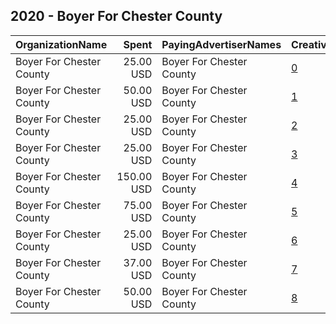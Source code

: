 ## 2020 - Boyer For Chester County 
|OrganizationName|Spent|PayingAdvertiserNames|CreativeUrls|Impressions|Genders|AgeBrackets|CountryCodes|BillingAddresses|CandidateBallotInformation|
|:---|---:|:---|:---|---:|:---|:---|:---|:---|:---|
|Boyer For Chester County|25.00 USD|Boyer For Chester County|[0](https://www.snap.com/political-ads/asset/762d16c252a598d6ac4cc9d9d11805065e62b25b690bf53bdfecf89efb42c93e?mediaType=mp4)|12,708||21+|united states|US|Kyle J Boyer for State Senate|
|Boyer For Chester County|50.00 USD|Boyer For Chester County|[1](https://www.snap.com/political-ads/asset/c71a03aef2304c382784cc53effc6610d08accd7a73c327818e1b6e28fa38cce?mediaType=jpeg)|18,984||25+|united states|US|Kyle J Boyer|
|Boyer For Chester County|25.00 USD|Boyer For Chester County|[2](https://www.snap.com/political-ads/asset/206d8a31c20d1edbf3139ce0ccf868837089407381ddbe40f1ee341ab1a58d21?mediaType=mp4)|12,427||21+|united states|US|Kyle J Boyer for State Senate|
|Boyer For Chester County|25.00 USD|Boyer For Chester County|[3](https://www.snap.com/political-ads/asset/5d9dd337b5d7f751bd615108746fc08f2cdaf984f4d8af0f52c960dfab9e87c3?mediaType=mp4)|12,330||21+|united states|US|Kyle J Boyer for State Senate|
|Boyer For Chester County|150.00 USD|Boyer For Chester County|[4](https://www.snap.com/political-ads/asset/8911113134e04e64df03ffc33e5a5d25469febe22d9bc7f1ac02e02e650d1502?mediaType=jpeg)|77,502||18+|united states|US|Kyle J Boyer for PA Senate District 19|
|Boyer For Chester County|75.00 USD|Boyer For Chester County|[5](https://www.snap.com/political-ads/asset/73b42f9ac3317ccfb24b90abdce16c22295fe3f992e59871048e862b8c57a3e9?mediaType=jpeg)|31,268||21+|united states|US|Kyle J Boyer for PA Senate|
|Boyer For Chester County|25.00 USD|Boyer For Chester County|[6](https://www.snap.com/political-ads/asset/f6b23e1800dfe4cde0c8e86c29eb56a8c2a36f1159883faff7ed98768a172c14?mediaType=mp4)|12,593||21+|united states|US|Kyle J Boyer for State Senate|
|Boyer For Chester County|37.00 USD|Boyer For Chester County|[7](https://www.snap.com/political-ads/asset/e201b2a912106ae5827bf1e75ba5e9995bdaaa1055a8f88f3ef48e11ae2413b9?mediaType=jpeg)|21,808||18-30|united states|US|Kyle Boyer for PA Senate District 19|
|Boyer For Chester County|50.00 USD|Boyer For Chester County|[8](https://www.snap.com/political-ads/asset/7579c176e805b32ac0c8f2986dd5f975b6504e44013b23b1ae0fd20a4b42be4e?mediaType=jpeg)|42,084||17+|united states|US|Kyle Boyer for State Senate District 19|
